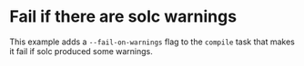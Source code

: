 # Fail if there are solc warnings

This example adds a `--fail-on-warnings` flag to the `compile` task that makes it fail if solc produced some warnings.
